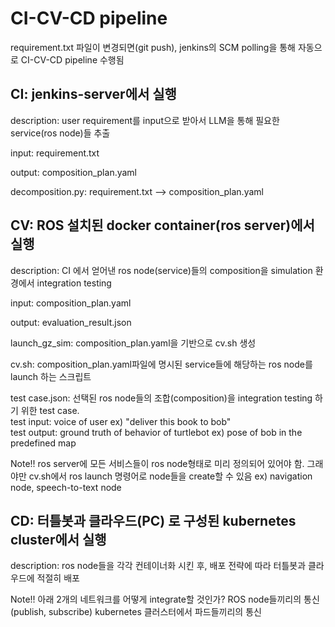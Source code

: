 CI-CV-CD pipeline
=======================
requirement.txt 파일이 변경되면(git push), jenkins의 SCM polling을 통해 자동으로 CI-CV-CD pipeline 수행됨 


CI: jenkins-server에서 실행 
-------------------------
description: user requirement를 input으로 받아서 LLM을 통해 필요한 service(ros node)들 추출 

input: requirement.txt 

output: composition_plan.yaml 

decomposition.py: requirement.txt  -->  composition_plan.yaml


CV: ROS 설치된 docker container(ros server)에서 실행 
-----------------------------------------------------
description: CI 에서 얻어낸 ros node(service)들의 composition을 simulation 환경에서 integration testing

input: composition_plan.yaml

output: evaluation_result.json

launch_gz_sim: composition_plan.yaml을 기반으로 cv.sh 생성 

cv.sh: composition_plan.yaml파일에 명시된 service들에 해당하는 ros node를 launch 하는 스크립트 

test case.json: 선택된 ros node들의 조합(composition)을 integration testing 하기 위한 test case.  
  test input: voice of user 
  ex) "deliver this book to bob"  
  test output: ground truth of behavior of turtlebot 
  ex) pose of bob in the predefined map  

Note!! 
ros server에 모든 서비스들이 ros node형태로 미리 정의되어 있어야 함. 
그래야만 cv.sh에서 ros launch 명령어로 node들을 create할 수 있음 
ex) navigation node, speech-to-text node


CD: 터틀봇과 클라우드(PC) 로 구성된 kubernetes cluster에서 실행 
-----------------------------------------------------
description: ros node들을 각각 컨테이너화 시킨 후, 배포 전략에 따라 터틀봇과 클라우드에 적절히 배포 

Note!!
아래 2개의 네트워크를 어떻게 integrate할 것인가?
ROS node들끼리의 통신(publish, subscribe)
kubernetes 클러스터에서 파드들끼리의 통신 


